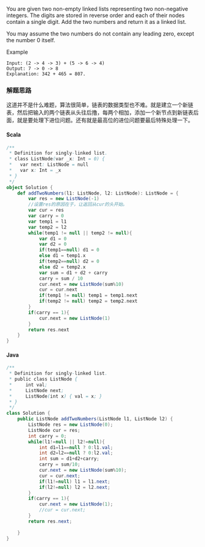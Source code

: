You are given two non-empty linked lists representing two non-negative integers. The digits are stored in reverse order and each of their nodes contain a single digit. Add the two numbers and return it as a linked list.

You may assume the two numbers do not contain any leading zero, except the number 0 itself.

Example
```
Input: (2 -> 4 -> 3) + (5 -> 6 -> 4)
Output: 7 -> 0 -> 8
Explanation: 342 + 465 = 807.
```

### 解题思路
这道并不是什么难题，算法很简单，链表的数据类型也不难。就是建立一个新链表，然后把输入的两个链表从头往后撸，每两个相加，添加一个新节点到新链表后面，就是要处理下进位问题。还有就是最高位的进位问题要最后特殊处理一下。
#### Scala
```scala
/**
 * Definition for singly-linked list.
 * class ListNode(var _x: Int = 0) {
 *   var next: ListNode = null
 *   var x: Int = _x
 * }
 */
object Solution {
    def addTwoNumbers(l1: ListNode, l2: ListNode): ListNode = {
        var res = new ListNode(-1)
        //设置res的原因在于，让返回从cur的头开始。
        var cur = res
        var carry = 0
        var temp1 = l1
        var temp2 = l2
        while(temp1 != null || temp2 != null){
            var d1 = 0
            var d2 = 0
            if(temp1==null) d1 = 0
            else d1 = temp1.x
            if(temp2==null) d2 = 0
            else d2 = temp2.x
            var sum = d1 + d2 + carry
            carry = sum / 10
            cur.next = new ListNode(sum%10)
            cur = cur.next
            if(temp1 != null) temp1 = temp1.next
            if(temp2 != null) temp2 = temp2.next
        }
        if(carry == 1){
            cur.next = new ListNode(1)
        }
        return res.next
    }
}
```

#### Java
```java
/**
 * Definition for singly-linked list.
 * public class ListNode {
 *     int val;
 *     ListNode next;
 *     ListNode(int x) { val = x; }
 * }
 */
class Solution {
    public ListNode addTwoNumbers(ListNode l1, ListNode l2) {
        ListNode res = new ListNode(0);
        ListNode cur = res;
        int carry = 0;
        while(l1!=null || l2!=null){
            int d1=l1==null ? 0:l1.val;
            int d2=l2==null ? 0:l2.val;
            int sum = d1+d2+carry;
            carry = sum/10;
            cur.next = new ListNode(sum%10);
            cur = cur.next;
            if(l1!=null) l1 = l1.next;
            if(l2!=null) l2 = l2.next;
        }
        if(carry == 1){
            cur.next = new ListNode(1);
            //cur = cur.next;
        }
        return res.next;
        
    }
}
```